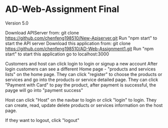 # AD-Web-Assignment Final
Version 5.0

Download APIServer from: git clone https://github.com/chenfeng198510/New-Apiserver.git
Run "npm start" to start the API server
Download this application from: git clone https://github.com/chenfeng198510/AD-Web-Assignment1.git
Run "npm start" to start this application
go to localhost:3000

Customers and host can click login to login or signup a new account
After login customers can see a different Home page - "products and services lists" on the home page.
They can click "register" to choose the products or services and go into the products or service detailed page.
They can click "Payment with Card" to pay the product, after payment is successful, the payge will go into "payment success"

Host can click "Host" on the navbar to login or click "login" to login.
They can create, read, update delete products or services information on the host page.

If they want to logout, click "logout"

